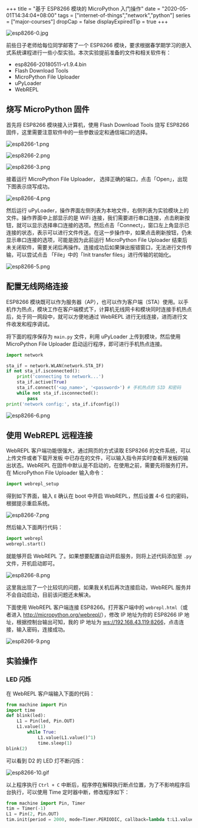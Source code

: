 +++
title = "基于 ESP8266 模块的 MicroPython 入门操作"
date = "2020-05-01T14:34:04+08:00"
tags = ["internet-of-things","network","python"]
series = ["major-courses"]
dropCap = false
displayExpiredTip = true
+++

![esp8266-0.jpg](/images/esp8266-0.jpg "ESP8266 模块")

前些日子老师给每位同学邮寄了一个 ESP8266 模块，要求根据春学期学习的嵌入式系统课程进行一些小型实验。本次实验提前准备的文件和相关软件有：

+ esp8266-20180511-v1.9.4.bin
+ Flash Download Tools
+ MicroPython File Uploader
+ uPyLoader
+ WebREPL

## 烧写 MicroPython 固件

首先将 ESP8266 模块接入计算机，使用 Flash Download Tools 烧写 ESP8266 固件，这里需要注意软件中的一些参数设定和通信端口的选择。

![esp8266-1.png](/images/esp8266-1.png "选择使用 ESP8266 烧写工具")

![esp8266-2.png](/images/esp8266-2.png "注意参数设定和通信端口的选择")

![esp8266-3.png](/images/esp8266-3.png "烧写完成")

接着运行 MicroPython File Uploader， 选择正确的端口，点击「Open」，出现下图表示烧写成功。

![esp8266-4.png](/images/esp8266-4.png "烧写成功")

然后运行 uPyLoader，操作界面左侧列表为本地文件，右侧列表为实验模块上的文件。操作界面中上部显示的是 WiFi 连接，我们需要进行串口连接，点击刷新按钮，就可以显示选择串口连接的选项。然后点击「Connect」，窗口左上角显示已连接的状态，表示可以进行文件传送。在这一步操作中，如果点击刷新按钮，仍未显示串口连接的选项，可能是因为此前运行 MicroPython File Uploader 结束后未关闭软件，需要关闭后再操作。连接成功后如果弹出报错窗口，无法进行文件传输，可以尝试点击 「File」中的「Init transfer files」进行传输的初始化。

![esp8266-5.png](/images/esp8266-5.png "使用 uPyLoader 连接 ESP8266 模块")

## 配置无线网络连接

ESP8266 模块既可以作为服务器（AP），也可以作为客户端（STA）使用。以手机作为热点，模块工作在客户端模式下，计算机无线网卡和模块同时连接手机热点后，处于同一网段中，就可以方便地通过 WebREPL 进行无线连接，进而进行文件收发和程序调试。

将下面的程序保存为 `main.py` 文件，利用 uPyLoader 上传到模块，然后使用 MicroPython File Uploader 启动运行程序，即可进行手机热点连接。

```python
import network

sta_if = network.WLAN(network.STA_IF)
if not sta_if.isconnected():
    print('connecting to network...')
    sta_if.active(True)
    sta_if.connect('<ap_name>', '<password>') # 手机热点的 SID 和密码
    while not sta_if.isconnected():
        pass
print('network config:', sta_if.ifconfig())
```

![esp8266-6.png](/images/esp8266-6.png "显示网络连接的 IP 地址")

## 使用 WebREPL 远程连接

WebREPL 客户端功能很强大，通过网页的方式读取 ESP8266 的文件系统，可以上传文件或者下载开发板
中已存在的文件，可以输入指令并实时查看开发板的输出状态。WebREPL 在固件中默认是不启动的，在使用之前，需要先将服务打开。在 MicroPython File Uploader 输入命令：

```python
import webrepl_setup
```

得到如下界面，输入 `E` 确认在 boot 中开启 WebREPL，然后设置 4-6 位的密码，根据提示重启系统。

![esp8266-7.png](/images/esp8266-7.png "配置 WebREPL")

然后输入下面两行代码：

```python
import webrepl
webrepl.start()
```
就能够开启 WebREPL 了。如果想要配置自动开启服务，则将上述代码添加至 `.py` 文件，开机启动即可。

![esp8266-8.png](/images/esp8266-8.png "成功开启 WebREPL")

这里我出现了一个比较坑的问题，如果我关机后再次连接启动，WebREPL 服务并不会自动启动，目前该问题还未解决。

下面使用 WebREPL 客户端连接 ESP8266。打开客户端中的 `webrepl.html`（或者进入 <http://micropython.org/webrepl/>），修改 IP 地址为你的 ESP8266 IP 地址，根据控制台输出可知，我的 IP 地址为 <ws://192.168.43.119:8266>，点击连接，输入密码，连接成功。

![esp8266-9.png](/images/esp8266-9.png "登录 WebREPL 客户端")

## 实验操作

### LED 闪烁

在 WebREPL 客户端输入下面的代码：

```python
from machine import Pin
import time
def blink(led):
    L1 = Pin(led, Pin.OUT)
    L1.value(1)
        while True:
            L1.value(L1.value()^1)
            time.sleep(1)
blink(2)
```

可以看到 D2 的 LED 灯不断闪烁：

![esp8266-10.gif](/images/esp8266-10.gif "LED 灯闪烁")

以上程序执行 `Ctrl + C` 中断后，程序停在解释执行断点位置，为了不影响程序后台执行，可以使用 Time 定时器中断，修改程序如下：

```python
from machine import Pin, Timer
tim = Timer(-1)
L1 = Pin(2, Pin.OUT)
tim.init(period = 2000, mode=Timer.PERIODIC, callback=lambda t:L1.value(L1.value()^1))
```
